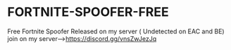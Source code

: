 # FORTNITE-SPOOFER-FREE
Free Fortnite Spoofer Released on my server ( Undetected on EAC and BE) join on my server-->https://discord.gg/vnsZwJezJq
